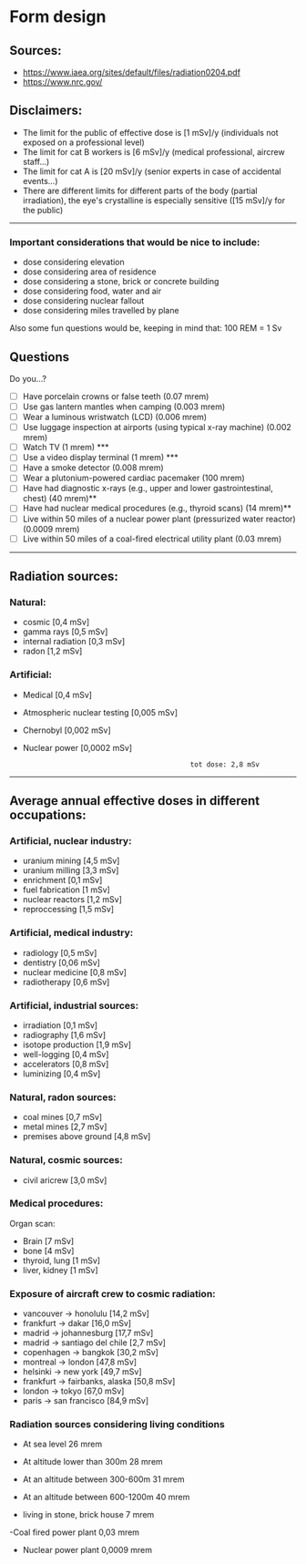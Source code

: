 # Form design

## Sources:
- https://www.iaea.org/sites/default/files/radiation0204.pdf
- https://www.nrc.gov/

## Disclaimers:
- The limit for the public of effective dose is [1 mSv]/y (individuals not exposed on a professional level)
- The limit for cat B workers is [6 mSv]/y (medical professional, aircrew staff...)
- The limit for cat A is [20 mSv]/y (senior experts in case of accidental events...)
- There are different limits for different parts of the body (partial irradiation), the eye's crystalline is especially sensitive ([15 mSv]/y for the public) 

----------------------------

### Important considerations that would be nice to include:
- dose considering elevation
- dose considering area of residence
- dose considering a stone, brick or concrete building
- dose considering food, water and air
- dose considering nuclear fallout
- dose considering miles travelled by plane

Also some fun questions would be, keeping in mind that:
100 REM = 1 Sv

## Questions

Do you...?

- [ ] Have porcelain crowns or false teeth (0.07 mrem)
- [ ] Use gas lantern mantles when camping (0.003 mrem)
- [ ] Wear a luminous wristwatch (LCD) (0.006 mrem)
- [ ] Use luggage inspection at airports (using typical x-ray machine) (0.002 mrem)
- [ ] Watch TV (1 mrem) ***
- [ ] Use a video display terminal (1 mrem) ***
- [ ] Have a smoke detector (0.008 mrem)
- [ ] Wear a plutonium-powered cardiac pacemaker (100 mrem)
- [ ] Have had diagnostic x-rays (e.g., upper and lower gastrointestinal, chest) (40 mrem)**
- [ ] Have had nuclear medical procedures (e.g., thyroid scans) (14 mrem)**
- [ ] Live within 50 miles of a nuclear power plant (pressurized water reactor) (0.0009 mrem)
- [ ] Live within 50 miles of a coal-fired electrical utility plant (0.03 mrem)

------------------------------------------------------------------------------------------------

## Radiation sources:

### Natural:
- cosmic [0,4 mSv]
- gamma rays [0,5 mSv]
- internal radiation [0,3 mSv]
- radon  [1,2 mSv]
### Artificial:
- Medical  [0,4 mSv]
- Atmospheric nuclear testing [0,005 mSv]
- Chernobyl  [0,002 mSv]
- Nuclear power  [0,0002 mSv]
                                              
                                               tot dose: 2,8 mSv

--------------------------------------------------------------------------------------------------


## Average annual effective doses in different occupations:

### Artificial, nuclear industry:
- uranium mining  [4,5 mSv]
- uranium milling  [3,3 mSv]
- enrichment   [0,1 mSv]
- fuel fabrication   [1 mSv]
- nuclear reactors   [1,2 mSv]
- reproccessing    [1,5 mSv]
      
### Artificial, medical industry:
- radiology    [0,5 mSv]
- dentistry    [0,06 mSv]
- nuclear medicine   [0,8 mSv]
- radiotherapy   [0,6 mSv]

### Artificial, industrial sources:
- irradiation    [0,1 mSv]
- radiography    [1,6 mSv]
- isotope production   [1,9 mSv]
- well-logging   [0,4 mSv]
- accelerators   [0,8 mSv]
- luminizing   [0,4 mSv]

### Natural, radon sources:
- coal mines   [0,7 mSv]
- metal mines    [2,7 mSv]
- premises above ground    [4,8 mSv]
  
### Natural, cosmic sources:
- civil aricrew    [3,0 mSv]
 
### Medical procedures:
Organ scan:  
- Brain   [7 mSv]
- bone   [4 mSv]
- thyroid, lung    [1 mSv]
- liver, kidney    [1 mSv]

### Exposure of aircraft crew to cosmic radiation:
- vancouver &rarr; honolulu   [14,2 mSv]    
- frankfurt &rarr; dakar    [16,0 mSv]    
- madrid &rarr; johannesburg   [17,7 mSv]    
- madrid &rarr; santiago del chile   [2,7 mSv]    
- copenhagen &rarr; bangkok    [30,2 mSv]    
- montreal &rarr; london   [47,8 mSv]    
- helsinki &rarr; new york   [49,7 mSv]    
- frankfurt &rarr; fairbanks, alaska   [50,8 mSv]    
- london &rarr; tokyo    [67,0 mSv]    
- paris &rarr; san francisco   [84,9 mSv]

### Radiation sources considering living conditions

-	At sea level    26 mrem
-	At altitude lower than 300m  28 mrem
-	At an altitude between 300-600m   31 mrem
-	At an altitude between 600-1200m    40 mrem

- living in stone, brick house    7 mrem

-Coal fired power plant   0,03 mrem
-	Nuclear power plant   0,0009 mrem
